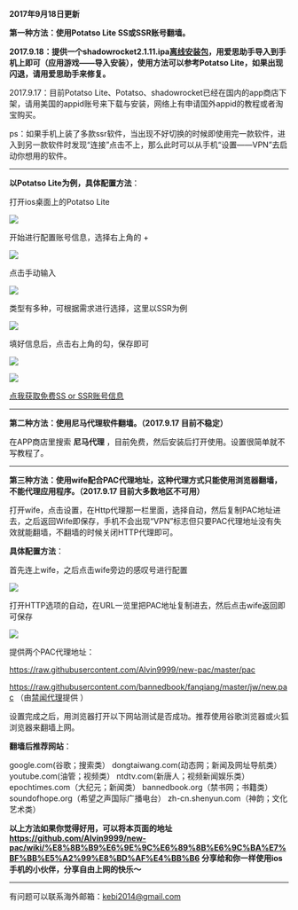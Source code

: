 **2017年9月18日更新**

**第一种方法：使用Potatso Lite SS或SSR账号翻墙。**

**2017.9.18：提供一个shadowrocket2.1.11.ipa[离线安装包](https://nofile.io/f/nVq69TYnWZK#628087a39c231ab7)，用爱思助手导入到手机上即可（应用游戏——导入安装），使用方法可以参考Potatso Lite，如果出现闪退，请用爱思助手来修复。**

2017.9.17：目前Potatso Lite、Potatso、shadowrocket已经在国内的app商店下架，请用美国的appid账号来下载与安装，网络上有申请国外appid的教程或者淘宝购买。

ps：如果手机上装了多款ssr软件，当出现不好切换的时候即使用完一款软件，进入到另一款软件时发现“连接”点击不上，那么此时可以从手机“设置——VPN”去启动你想用的软件。

***

**以Potatso Lite为例，具体配置方法**：

打开ios桌面上的Potatso Lite

![](https://raw.githubusercontent.com/Alvin9999/pac2/master/pota1.png)

开始进行配置账号信息，选择右上角的 + 

![](https://raw.githubusercontent.com/Alvin9999/pac2/master/pota2.png)

点击手动输入

![](https://raw.githubusercontent.com/Alvin9999/pac2/master/pota3.png)


类型有多种，可根据需求进行选择，这里以SSR为例

![](https://raw.githubusercontent.com/Alvin9999/pac2/master/pota4.png)

填好信息后，点击右上角的勾，保存即可

![](https://raw.githubusercontent.com/Alvin9999/pac2/master/pota5.png)

![](https://raw.githubusercontent.com/Alvin9999/pac2/master/pota6.png)

[点我获取免费SS or SSR账号信息](https://github.com/Alvin9999/new-pac/wiki/ss%E5%85%8D%E8%B4%B9%E8%B4%A6%E5%8F%B7)

***

**第二种方法：使用尼马代理软件翻墙。（2017.9.17 目前不稳定）**

在APP商店里搜索 **尼马代理** ，目前免费，然后安装后打开使用。设置很简单就不写教程了。

***

**第三种方法：使用wife配合PAC代理地址，这种代理方式只能使用浏览器翻墙，不能代理应用程序。（2017.9.17 目前大多数地区不可用）**

打开wife，点击设置，在Http代理那一栏里面，选择自动，然后复制PAC地址进去，之后返回Wife即保存，手机不会出现“VPN”标志但只要PAC代理地址没有失效就能翻墙，不翻墙的时候关闭HTTP代理即可。

**具体配置方法**：

首先连上wife，之后点击wife旁边的感叹号进行配置

![](https://raw.githubusercontent.com/Alvin9999/pac2/master/iospac3.png)

打开HTTP选项的自动，在URL一览里把PAC地址复制进去，然后点击wife返回即可保存

![](https://raw.githubusercontent.com/Alvin9999/pac2/master/iospac4.png)

提供两个PAC代理地址：

https://raw.githubusercontent.com/Alvin9999/new-pac/master/pac

https://raw.githubusercontent.com/bannedbook/fanqiang/master/jw/new.pac （由[禁闻代理](https://github.com/bannedbook/fanqiang/wiki/pacfq)提供 ）

设置完成之后，用浏览器打开以下网站测试是否成功。推荐使用谷歌浏览器或火狐浏览器来翻墙上网。

**翻墙后推荐网站**：

google.com(谷歌；搜索类） dongtaiwang.com(动态网；新闻及网址导航类） youtube.com(油管；视频类） ntdtv.com(新唐人；视频新闻娱乐类） epochtimes.com（大纪元；新闻类） bannedbook.org（禁书网；书籍类） soundofhope.org（希望之声国际广播电台） zh-cn.shenyun.com（神韵；文化艺术类）

**以上方法如果你觉得好用，可以将本页面的地址 https://github.com/Alvin9999/new-pac/wiki/%E8%8B%B9%E6%9E%9C%E6%89%8B%E6%9C%BA%E7%BF%BB%E5%A2%99%E8%BD%AF%E4%BB%B6 分享给和你一样使用ios手机的小伙伴，分享自由上网的快乐～**

***


有问题可以联系海外邮箱：kebi2014@gmail.com

